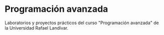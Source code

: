 # Programación avanzada
Laboratorios y proyectos prácticos del curso "Programación avanzada" de la Universidad Rafael Landívar.
